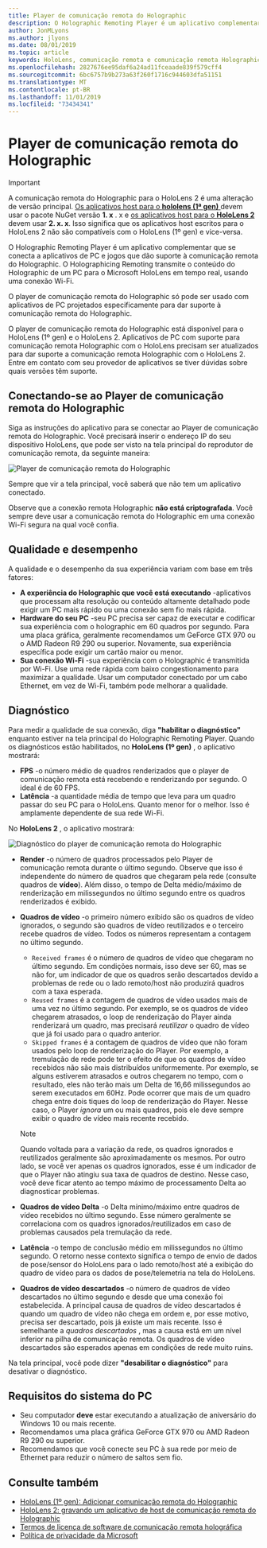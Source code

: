 ```yaml
---
title: Player de comunicação remota do Holographic
description: O Holographic Remoting Player é um aplicativo complementar que se conecta a aplicativos de PC e jogos que dão suporte à comunicação remota do Holographic. O Holographicing Remoting transmite o conteúdo do Holographic de um PC para o Microsoft HoloLens em tempo real, usando uma conexão Wi-Fi.
author: JonMLyons
ms.author: jlyons
ms.date: 08/01/2019
ms.topic: article
keywords: HoloLens, comunicação remota e comunicação remota Holographic
ms.openlocfilehash: 2827676ee95daf6a24ad11fceaade839f579cff4
ms.sourcegitcommit: 6bc6757b9b273a63f260f1716c944603dfa51151
ms.translationtype: MT
ms.contentlocale: pt-BR
ms.lasthandoff: 11/01/2019
ms.locfileid: "73434341"
---
```

# <a name="holographic-remoting-player"></a>Player de comunicação remota do Holographic

>[!IMPORTANT]
>A comunicação remota do Holographic para o HoloLens 2 é uma alteração de versão principal. [Os aplicativos host para o **hololens (1ª gen)** ](add-holographic-remoting.md) devem usar o pacote NuGet versão **1. x** . x e [os aplicativos host para o **HoloLens 2** ](holographic-remoting-create-host.md) devem usar **2. x. x**. Isso significa que os aplicativos host escritos para o HoloLens 2 não são compatíveis com o HoloLens (1º gen) e vice-versa.

O Holographic Remoting Player é um aplicativo complementar que se conecta a aplicativos de PC e jogos que dão suporte à comunicação remota do Holographic. O Holographicing Remoting transmite o conteúdo do Holographic de um PC para o Microsoft HoloLens em tempo real, usando uma conexão Wi-Fi.

O player de comunicação remota do Holographic só pode ser usado com aplicativos de PC projetados especificamente para dar suporte à comunicação remota do Holographic.

O player de comunicação remota do Holographic está disponível para o HoloLens (1º gen) e o HoloLens 2.  Aplicativos de PC com suporte para comunicação remota Holographic com o HoloLens precisam ser atualizados para dar suporte a comunicação remota Holographic com o HoloLens 2. Entre em contato com seu provedor de aplicativos se tiver dúvidas sobre quais versões têm suporte.

## <a name="connecting-to-the-holographic-remoting-player"></a>Conectando-se ao Player de comunicação remota do Holographic

Siga as instruções do aplicativo para se conectar ao Player de comunicação remota do Holographic. Você precisará inserir o endereço IP do seu dispositivo HoloLens, que pode ser visto na tela principal do reprodutor de comunicação remota, da seguinte maneira:

![Player de comunicação remota do Holographic](images/holographicremotingplayer.png)

Sempre que vir a tela principal, você saberá que não tem um aplicativo conectado.

Observe que a conexão remota Holographic **não está criptografada**. Você sempre deve usar a comunicação remota do Holographic em uma conexão Wi-Fi segura na qual você confia.

## <a name="quality-and-performance"></a>Qualidade e desempenho

A qualidade e o desempenho da sua experiência variam com base em três fatores:
* **A experiência do Holographic que você está executando** -aplicativos que processam alta resolução ou conteúdo altamente detalhado pode exigir um PC mais rápido ou uma conexão sem fio mais rápida.
* **Hardware do seu PC** -seu PC precisa ser capaz de executar e codificar sua experiência com o holographic em 60 quadros por segundo. Para uma placa gráfica, geralmente recomendamos um GeForce GTX 970 ou o AMD Radeon R9 290 ou superior. Novamente, sua experiência específica pode exigir um cartão maior ou menor.
* **Sua conexão Wi-Fi** -sua experiência com o Holographic é transmitida por Wi-Fi. Use uma rede rápida com baixo congestionamento para maximizar a qualidade. Usar um computador conectado por um cabo Ethernet, em vez de Wi-Fi, também pode melhorar a qualidade.

## <a name="diagnostics"></a>Diagnóstico

Para medir a qualidade de sua conexão, diga **"habilitar o diagnóstico"** enquanto estiver na tela principal do Holographic Remoting Player. Quando os diagnósticos estão habilitados, no **HoloLens (1º gen)** , o aplicativo mostrará:

* **FPS** -o número médio de quadros renderizados que o player de comunicação remota está recebendo e renderizando por segundo. O ideal é de 60 FPS.
* **Latência** -a quantidade média de tempo que leva para um quadro passar do seu PC para o HoloLens. Quanto menor for o melhor. Isso é amplamente dependente de sua rede Wi-Fi.

No **HoloLens 2** , o aplicativo mostrará:

![Diagnóstico do player de comunicação remota do Holographic](images/holographicremotingplayer-diag.png)

* **Render** -o número de quadros processados pelo Player de comunicação remota durante o último segundo. Observe que isso é independente do número de quadros que chegaram pela rede (consulte quadros de **vídeo**). Além disso, o tempo de Delta médio/máximo de renderização em milissegundos no último segundo entre os quadros renderizados é exibido.

* **Quadros de vídeo** -o primeiro número exibido são os quadros de vídeo ignorados, o segundo são quadros de vídeo reutilizados e o terceiro recebe quadros de vídeo. Todos os números representam a contagem no último segundo.
    * ```Received frames``` é o número de quadros de vídeo que chegaram no último segundo. Em condições normais, isso deve ser 60, mas se não for, um indicador de que os quadros serão descartados devido a problemas de rede ou o lado remoto/host não produzirá quadros com a taxa esperada.
    * ```Reused frames``` é a contagem de quadros de vídeo usados mais de uma vez no último segundo. Por exemplo, se os quadros de vídeo chegarem atrasados, o loop de renderização do Player ainda renderizará um quadro, mas precisará *reutilizar* o quadro de vídeo que já foi usado para o quadro anterior.
    * ```Skipped frames``` é a contagem de quadros de vídeo que não foram usados pelo loop de renderização do Player. Por exemplo, a tremulação de rede pode ter o efeito de que os quadros de vídeo recebidos não são mais distribuídos uniformemente. Por exemplo, se alguns estiverem atrasados e outros chegarem no tempo, com o resultado, eles não terão mais um Delta de 16,66 milissegundos ao serem executados em 60Hz. Pode ocorrer que mais de um quadro chega entre dois tiques do loop de renderização do Player. Nesse caso, o Player *ignora* um ou mais quadros, pois ele deve sempre exibir o quadro de vídeo mais recente recebido.

    >[!NOTE]
    >Quando voltada para a variação da rede, os quadros ignorados e reutilizados geralmente são aproximadamente os mesmos. Por outro lado, se você ver apenas os quadros ignorados, esse é um indicador de que o Player não atingiu sua taxa de quadros de destino. Nesse caso, você deve ficar atento ao tempo máximo de processamento Delta ao diagnosticar problemas.

* **Quadros de vídeo Delta** -o Delta mínimo/máximo entre quadros de vídeo recebidos no último segundo. Esse número geralmente se correlaciona com os quadros ignorados/reutilizados em caso de problemas causados pela tremulação da rede.
* **Latência** -o tempo de conclusão médio em milissegundos no último segundo. O retorno nesse contexto significa o tempo de envio de dados de pose/sensor do HoloLens para o lado remoto/host até a exibição do quadro de vídeo para os dados de pose/telemetria na tela do HoloLens.
* **Quadros de vídeo descartados** -o número de quadros de vídeo descartados no último segundo e desde que uma conexão foi estabelecida. A principal causa de quadros de vídeo descartados é quando um quadro de vídeo não chega em ordem e, por esse motivo, precisa ser descartado, pois já existe um mais recente. Isso é semelhante a *quadros descartados* , mas a causa está em um nível inferior na pilha de comunicação remota. Os quadros de vídeo descartados são esperados apenas em condições de rede muito ruins.



Na tela principal, você pode dizer **"desabilitar o diagnóstico"** para desativar o diagnóstico.

## <a name="pc-system-requirements"></a>Requisitos do sistema do PC
* Seu computador **deve** estar executando a atualização de aniversário do Windows 10 ou mais recente.
* Recomendamos uma placa gráfica GeForce GTX 970 ou AMD Radeon R9 290 ou superior.
* Recomendamos que você conecte seu PC à sua rede por meio de Ethernet para reduzir o número de saltos sem fio.

## <a name="see-also"></a>Consulte também
* [HoloLens (1º gen): Adicionar comunicação remota do Holographic](add-holographic-remoting.md)
* [HoloLens 2: gravando um aplicativo de host de comunicação remota do Holographic](holographic-remoting-create-host.md)
* [Termos de licença de software de comunicação remota holográfica](https://docs.microsoft.com//legal/mixed-reality/microsoft-holographic-remoting-software-license-terms)
* [Política de privacidade da Microsoft](https://go.microsoft.com/fwlink/?LinkId=521839)
